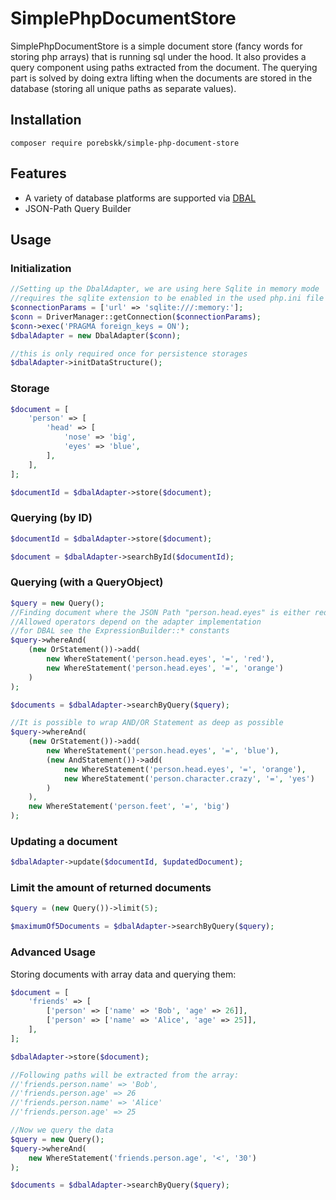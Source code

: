 # SimplePhpDocumentStore
SimplePhpDocumentStore is a simple document store (fancy words for storing php arrays) that is 
running sql under the hood. It also provides a query component using paths extracted from the
document. The querying part is solved by doing extra lifting when the
documents are stored in the database (storing all unique paths as separate
values).

## Installation
`composer require porebskk/simple-php-document-store`

## Features
* A variety of database platforms are supported via [DBAL](https://www.doctrine-project.org/projects/doctrine-dbal/en/2.7/reference/platforms.html#platforms)
* JSON-Path Query Builder

## Usage
### Initialization
```php
//Setting up the DbalAdapter, we are using here Sqlite in memory mode
//requires the sqlite extension to be enabled in the used php.ini file
$connectionParams = ['url' => 'sqlite:///:memory:'];
$conn = DriverManager::getConnection($connectionParams);
$conn->exec('PRAGMA foreign_keys = ON');
$dbalAdapter = new DbalAdapter($conn);

//this is only required once for persistence storages
$dbalAdapter->initDataStructure();
```
### Storage
```php
$document = [
    'person' => [
        'head' => [
            'nose' => 'big',
            'eyes' => 'blue',
        ],
    ],
];

$documentId = $dbalAdapter->store($document);
```
### Querying (by ID)
```php
$documentId = $dbalAdapter->store($document);

$document = $dbalAdapter->searchById($documentId);
```
### Querying (with a QueryObject)
```php
$query = new Query();
//Finding document where the JSON Path "person.head.eyes" is either red or orange
//Allowed operators depend on the adapter implementation
//for DBAL see the ExpressionBuilder::* constants
$query->whereAnd(
    (new OrStatement())->add(
        new WhereStatement('person.head.eyes', '=', 'red'),
        new WhereStatement('person.head.eyes', '=', 'orange')
    )
);

$documents = $dbalAdapter->searchByQuery($query);

//It is possible to wrap AND/OR Statement as deep as possible
$query->whereAnd(
    (new OrStatement())->add(
        new WhereStatement('person.head.eyes', '=', 'blue'),
        (new AndStatement())->add(
            new WhereStatement('person.head.eyes', '=', 'orange'),
            new WhereStatement('person.character.crazy', '=', 'yes')
        )
    ),
    new WhereStatement('person.feet', '=', 'big')
);
```
### Updating a document
```php
$dbalAdapter->update($documentId, $updatedDocument);
```

### Limit the amount of returned documents
```php
$query = (new Query())->limit(5);

$maximumOf5Documents = $dbalAdapter->searchByQuery($query);
```

### Advanced Usage
Storing documents with array data and querying them:
```php
$document = [
    'friends' => [
        ['person' => ['name' => 'Bob', 'age' => 26]],
        ['person' => ['name' => 'Alice', 'age' => 25]],
    ],
];

$dbalAdapter->store($document);

//Following paths will be extracted from the array:
//'friends.person.name' => 'Bob',
//'friends.person.age' => 26
//'friends.person.name' => 'Alice'
//'friends.person.age' => 25

//Now we query the data
$query = new Query();
$query->whereAnd(
    new WhereStatement('friends.person.age', '<', '30')
);

$documents = $dbalAdapter->searchByQuery($query);
```